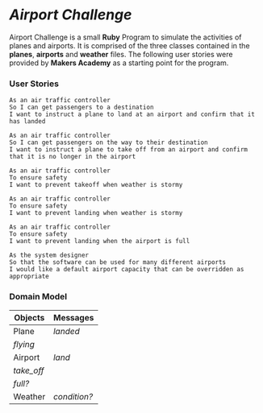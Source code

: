 # _Airport Challenge_

Airport Challenge is a small **Ruby** Program to simulate the activities of planes and airports. It is comprised of the three classes contained in the **planes**, **airports** and **weather** files. The following user stories were provided by **Makers Academy** as a starting point for the program.

### User Stories


    As an air traffic controller
    So I can get passengers to a destination
    I want to instruct a plane to land at an airport and confirm that it     has landed

    As an air traffic controller
    So I can get passengers on the way to their destination
    I want to instruct a plane to take off from an airport and confirm     that it is no longer in the airport

    As an air traffic controller
    To ensure safety
    I want to prevent takeoff when weather is stormy

    As an air traffic controller
    To ensure safety
    I want to prevent landing when weather is stormy

    As an air traffic controller
    To ensure safety
    I want to prevent landing when the airport is full

    As the system designer
    So that the software can be used for many different airports
    I would like a default airport capacity that can be overridden as     appropriate


### Domain Model

Objects  | Messages
------------- | -------------
Plane  | *landed*
  |  *flying*
Airport  | *land*
  |  *take_off*
  |  *full?*
Weather  |  *condition?*
